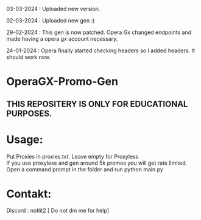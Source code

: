 03-03-2024 : Uploaded new version.

02-03-2024 : Uploaded new gen :)

29-02-2024 : This gen is now patched. Opera Gx changed endpoints and made having a opera gx account necessary.

24-01-2024 : Opera finally started checking headers so I added headers. It should work now.

# OperaGX-Promo-Gen

## THIS REPOSITERY IS ONLY FOR EDUCATIONAL PURPOSES.

# Usage:
Put Proxies in proxies.txt. Leave empty for Proxyless\
If you use proxyless and gen around 5k promos you will get rate limited.\
Open a command prompt in the folder and run python main.py



# Contakt:
Discord : notlit2 [ Do not dm me for help]

